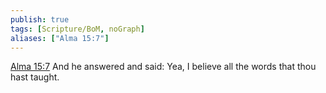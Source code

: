 ```yaml
---
publish: true
tags: [Scripture/BoM, noGraph]
aliases: ["Alma 15:7"]
---
```

[Alma 15:7](https://churchofjesuschrist.org/study/scriptures/bofm/alma/15?lang=eng&id=p7#p7) And he answered and said: Yea, I believe all the words that thou hast taught.
